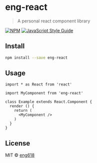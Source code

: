 # eng-react

> A personal react component library

[![NPM](https://img.shields.io/npm/v/eng-react.svg)](https://www.npmjs.com/package/eng-react) [![JavaScript Style Guide](https://img.shields.io/badge/code_style-standard-brightgreen.svg)](https://standardjs.com)

## Install

```bash
npm install --save eng-react
```

## Usage

```tsx
import * as React from 'react'

import MyComponent from 'eng-react'

class Example extends React.Component {
  render () {
    return (
      <MyComponent />
    )
  }
}
```

## License

MIT © [eng618](https://github.com/eng618)

